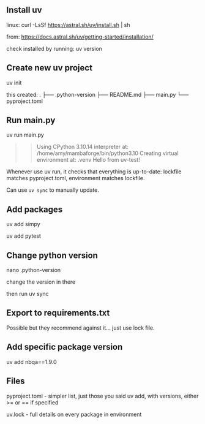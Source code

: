 ## Install uv

linux: curl -LsSf https://astral.sh/uv/install.sh | sh

from: https://docs.astral.sh/uv/getting-started/installation/

check installed by running: uv version

## Create new uv project

uv init

this created:
.
├── .python-version
├── README.md
├── main.py
└── pyproject.toml

## Run main.py

uv run main.py

>> Using CPython 3.10.14 interpreter at: /home/amy/mambaforge/bin/python3.10
Creating virtual environment at: .venv
Hello from uv-test!

Whenever use uv run, it checks that everything is up-to-date: lockfile matches pyproject.toml, environment matches lockfile.

Can use `uv sync` to manually update.

## Add packages

uv add simpy

uv add pytest

## Change python version

nano .python-version

change the version in there

then run uv sync

## Export to requirements.txt

Possible but they recommend against it... just use lock file.

## Add specific package version

uv add nbqa==1.9.0

## Files

pyproject.toml - simpler list, just those you said uv add, with versions, either >= or == if specified

uv.lock - full details on every package in environment
